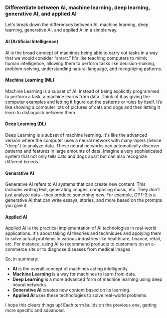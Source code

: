 ### Differentiate between AI, machine learning, deep learning, generative AI, and applied AI

Let's break down the differences between AI, machine learning, deep learning, generative AI, and applied AI in a simple way.

#### AI (Artificial Intelligence)
AI is the broad concept of machines being able to carry out tasks in a way that we would consider “smart.” It's like teaching computers to mimic human intelligence, allowing them to perform tasks like decision-making, problem-solving, understanding natural language, and recognizing patterns.

#### Machine Learning (ML)
Machine Learning is a subset of AI. Instead of being explicitly programmed to perform a task, a machine learns from data. Think of it as giving the computer examples and letting it figure out the patterns or rules by itself. It’s like showing a computer lots of pictures of cats and dogs and then letting it learn to distinguish between them.

#### Deep Learning (DL)
Deep Learning is a subset of machine learning. It's like the advanced version where the computer uses a neural network with many layers (hence "deep") to analyze data. These neural networks can automatically discover patterns and features in large amounts of data. Imagine a very sophisticated system that not only tells cats and dogs apart but can also recognize different breeds.

#### Generative AI
Generative AI refers to AI systems that can create new content. This includes writing text, generating images, composing music, etc. They don't just analyze data—they produce something new. For example, GPT-3 is a generative AI that can write essays, stories, and more based on the prompts you give it.

#### Applied AI
Applied AI is the practical implementation of AI technologies in real-world applications. It's about taking AI theories and techniques and applying them to solve actual problems in various industries like healthcare, finance, retail, etc. For instance, using AI to recommend products to customers on an e-commerce site or to diagnose diseases from medical images.

So, in summary:
- **AI** is the overall concept of machines acting intelligently.
- **Machine Learning** is a way for machines to learn from data.
- **Deep Learning** is a more advanced form of machine learning using deep neural networks.
- **Generative AI** creates new content based on its learning.
- **Applied AI** uses these technologies to solve real-world problems.

I hope this clears things up! Each term builds on the previous one, getting more specific and advanced.